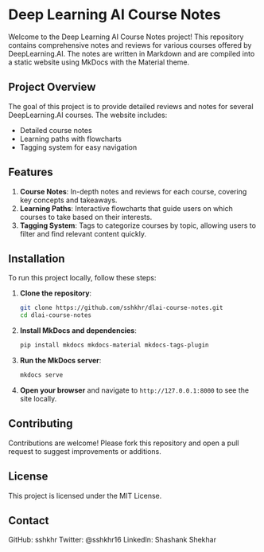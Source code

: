 # Deep Learning AI Course Notes

Welcome to the Deep Learning AI Course Notes project! This repository contains comprehensive notes and reviews for various courses offered by DeepLearning.AI. The notes are written in Markdown and are compiled into a static website using MkDocs with the Material theme.

## Project Overview

The goal of this project is to provide detailed reviews and notes for several DeepLearning.AI courses. The website includes:
- Detailed course notes
- Learning paths with flowcharts
- Tagging system for easy navigation

## Features

1. **Course Notes**: In-depth notes and reviews for each course, covering key concepts and takeaways.
2. **Learning Paths**: Interactive flowcharts that guide users on which courses to take based on their interests.
3. **Tagging System**: Tags to categorize courses by topic, allowing users to filter and find relevant content quickly.


## Installation

To run this project locally, follow these steps:

1. **Clone the repository**:
    ```bash
    git clone https://github.com/sshkhr/dlai-course-notes.git
    cd dlai-course-notes
    ```

2. **Install MkDocs and dependencies**:
    ```bash
    pip install mkdocs mkdocs-material mkdocs-tags-plugin
    ```

3. **Run the MkDocs server**:
    ```bash
    mkdocs serve
    ```

4. **Open your browser** and navigate to `http://127.0.0.1:8000` to see the site locally.


## Contributing

Contributions are welcome! Please fork this repository and open a pull request to suggest improvements or additions.

## License
This project is licensed under the MIT License.

## Contact

GitHub: sshkhr
Twitter: @sshkhr16
LinkedIn: Shashank Shekhar